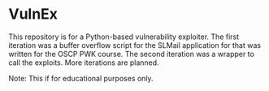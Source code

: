 # VulnEx
This repository is for a Python-based vulnerability exploiter.  The first iteration was a buffer overflow script for the SLMail application for that was written for the OSCP PWK course.  The second iteration was a wrapper to call the exploits.  More iterations are planned.

Note:  This if for educational purposes only.
